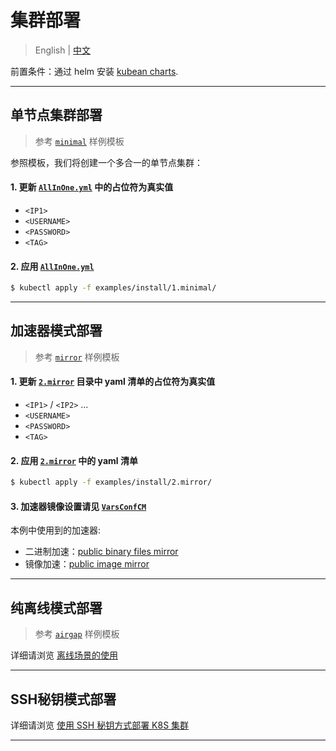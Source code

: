 # 集群部署

> English | [中文](../../zh/LCM/install.md)


前置条件：通过 helm 安装 [kubean charts](https://github.com/kubean-io/kubean-helm-chart).

---

## 单节点集群部署

> 参考 [`minimal`](../../../examples/install/1.minimal/) 样例模板

参照模板，我们将创建一个多合一的单节点集群：

#### 1. 更新 [`AllInOne.yml`](../../../examples/install/1.minimal/AllInOne.yml) 中的占位符为真实值
* `<IP1>`
* `<USERNAME>`
* `<PASSWORD>`
* `<TAG>`

#### 2. 应用 [`AllInOne.yml`](../../../examples/install/1.minimal/AllInOne.yml) 

``` bash
$ kubectl apply -f examples/install/1.minimal/
```

---

## 加速器模式部署

> 参考 [`mirror`](../../../examples/install/2.mirror/) 样例模板

#### 1. 更新 [`2.mirror`](../../../examples/install/2.mirror/) 目录中 yaml 清单的占位符为真实值
* `<IP1>` / `<IP2>` ...
* `<USERNAME>`
* `<PASSWORD>`
* `<TAG>`

#### 2. 应用 [`2.mirror`](../../../examples/install/2.mirror/) 中的 yaml 清单

``` bash
$ kubectl apply -f examples/install/2.mirror/
```

#### 3. 加速器镜像设置请见 [`VarsConfCM`](../../../examples/install/2.mirror/VarsConfCM.yml)

本例中使用到的加速器:
* 二进制加速：[public binary files mirror](https://github.com/DaoCloud/public-binary-files-mirror)
* 镜像加速：[public image mirror](https://github.com/DaoCloud/public-image-mirror)

---

## 纯离线模式部署

> 参考 [`airgap`](../../../examples/install/3.airgap/) 样例模板


详细请浏览 [离线场景的使用](../offline.md)


---

## SSH秘钥模式部署

详细请浏览 [使用 SSH 秘钥方式部署 K8S 集群](../sshkey_deploy_cluster.md)

---